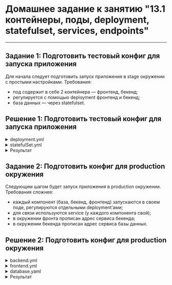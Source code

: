 # Домашнее задание к занятию "13.1 контейнеры, поды, deployment, statefulset, services, endpoints"

---
## Задание 1: Подготовить тестовый конфиг для запуска приложения

Для начала следует подготовить запуск приложения в stage окружении с простыми настройками. Требования:
* под содержит в себе 2 контейнера — фронтенд, бекенд;
* регулируется с помощью deployment фронтенд и бекенд;
* база данных — через statefulset.



## Решение 1: Подготовить тестовый конфиг для запуска приложения

<details><summary>deployment.yml</summary>

```
---
apiVersion: apps/v1
kind: Deployment
metadata:
  labels:
    app: apps
  name: apps
  namespace: default
spec:
  selector:
    matchLabels:
      app: apps
  replicas: 1
  template:
    metadata:
      labels:
        app: apps
    spec:
      containers:
      - image: panmonster/netorep:my_frontend
        imagePullPolicy: IfNotPresent
        name: backend
      - image: panmonster/netorep:my_backend
        imagePullPolicy: IfNotPresent
        name: frontend
```

</details>

 <details><summary>statefulSet.yml</summary>

```
---
apiVersion: apps/v1
kind: StatefulSet
metadata:
  labels:
    app: db
  name: db 
  namespace: default
spec:  
  selector:
    matchLabels:
      app: db
  serviceName: "db"
  replicas: 1
  template:
    metadata:
      labels:
        app: db
    spec:
      containers:
        - name: db
          image: postgres:13-alpine
          ports:
            - name: postgres
              containerPort: 5432
              protocol: TCP
          resources:
            requests:
              cpu: 100m
              memory: 256Mi
          env:
            - name: POSTGRES_USER
              value: postgres
            - name: POSTGRES_PASSWORD
              value: postgres
            - name: POSTGRES_DB
              value: news
```

</details>


<details><summary>Результат</summary>

```
vagrant@node1:~$ kubectl apply -f deployment.yml
deployment.apps/apps created
vagrant@node1:~$ kubectl apply -f statefulSet.yml
statefulset.apps/db created


vagrant@node1:~$ kubectl get pods
NAME                    READY   STATUS    RESTARTS   AGE
apps-755fc488c4-6qkjv   2/2     Running   0          69s
db-0                    1/1     Running   0          58s

vagrant@node1:~$ kubectl get StatefulSet
NAME   READY   AGE
db     1/1     2m10s

vagrant@node1:~$ kubectl get deploy
NAME   READY   UP-TO-DATE   AVAILABLE   AGE
apps   1/1     1            1           2m33s
vagrant@node1:~$
```

</details>

## Задание 2: Подготовить конфиг для production окружения

Следующим шагом будет запуск приложения в production окружении. Требования сложнее:
* каждый компонент (база, бекенд, фронтенд) запускаются в своем поде, регулируются отдельными deployment’ами;
* для связи используются service (у каждого компонента свой);
* в окружении фронта прописан адрес сервиса бекенда;
* в окружении бекенда прописан адрес сервиса базы данных.



## Решение 2: Подготовить конфиг для production окружения

<details><summary>backend.yml</summary>

```
---
apiVersion: apps/v1
kind: Deployment
metadata:
  labels:
    app: backend
  name: backend
  namespace: default
spec:
  selector:
    matchLabels:
      app: backend
  replicas: 1
  template:
    metadata:
      labels:
        app: backend
    spec:
      initContainers:
      - name: wait-for-db
        image: postgres:13-alpine
        command: [ "sh", "-c", "until pg_isready -h db -p 5432 -U postgres:postgres; do echo 'not started'; sleep 5; done" ]
      containers:
      - image: panmonster/netorep:my_backend
        imagePullPolicy: IfNotPresent
        name: backend
        env:
          - name: DATABASE_URL
            value: postgres://postgres:postgres@db:5432/news
---
apiVersion: v1
kind: Service
metadata:
  labels:
    app: backend
  name: backend
  namespace: default
spec:
  type: ClusterIP
  ports:
  - name: backend
    port: 9000
    protocol: TCP
    targetPort: 9000
  selector:
    app: backend
```

</details>

<details><summary>frontend.yml</summary>

```
---
apiVersion: apps/v1
kind: Deployment
metadata:
  labels:
    app: frontend
  name: frontend
  namespace: default
spec:
  selector:
    matchLabels:
      app: frontend
  replicas: 1
  template:
    metadata:
      labels:
        app: frontend
    spec:
      containers:
      - image: panmonster/netorep:my_frontend
        imagePullPolicy: IfNotPresent
        name: frontend
        env:
          - name: BASE_URL
            value: http://backend:9000
---
apiVersion: v1
kind: Service
metadata:
  labels:
    app: frontend
  name: frontend
  namespace: default
spec:
  type: ClusterIP
  ports:
  - name: frontend
    port: 80
    protocol: TCP
    targetPort: 80
  selector:
    app: frontend
```

</details>

<details><summary>database.yaml</summary>

```
---
apiVersion: apps/v1
kind: StatefulSet
metadata:
  labels:
    app: db
  name: db 
  namespace: default
spec:  
  selector:
    matchLabels:
      app: db
  serviceName: "db"
  replicas: 1
  template:
    metadata:
      labels:
        app: db
    spec:
      containers:
        - name: db
          image: postgres:13-alpine
          ports:
            - name: postgres
              containerPort: 5432
              protocol: TCP
          resources:
            requests:
              cpu: 100m
              memory: 256Mi
          env:
            - name: POSTGRES_USER
              value: postgres
            - name: POSTGRES_PASSWORD
              value: postgres
            - name: POSTGRES_DB
              value: news
---
apiVersion: v1
kind: Service
metadata:
  labels:
    app: db
  name: db
  namespace: default
spec:
  type: ClusterIP
  ports:
  - name: db
    port: 5432
    protocol: TCP
    targetPort: 5432
  selector:
    app: db
```

</details>

<details><summary>Результат</summary>

```
vagrant@node1:~$ kubectl apply -f backend.yml
deployment.apps/backend created
service/backend created
vagrant@node1:~$ kubectl apply -f frontend.yml
deployment.apps/frontend created
service/frontend created
vagrant@node1:~$ kubectl apply -f database.yaml
statefulset.apps/db created
service/db created


vagrant@node1:~$ kubectl get pods
NAME                       READY   STATUS    RESTARTS   AGE
backend-75d8c6445f-nphhw   1/1     Running   0          30s
db-0                       1/1     Running   0          8s
frontend-bfd54449d-dbsff   1/1     Running   0          18s

vagrant@node1:~$ kubectl get StatefulSet
NAME   READY   AGE
db     1/1     58s

vagrant@node1:~$ kubectl get deploy
NAME       READY   UP-TO-DATE   AVAILABLE   AGE
backend    1/1     1            1           99s
frontend   1/1     1            1           87s

vagrant@node1:~$ kubectl get service
NAME         TYPE        CLUSTER-IP      EXTERNAL-IP   PORT(S)    AGE
backend      ClusterIP   10.233.63.188   <none>        9000/TCP   113s
db           ClusterIP   10.233.39.184   <none>        5432/TCP   91s
frontend     ClusterIP   10.233.12.17    <none>        80/TCP     101s
kubernetes   ClusterIP   10.233.0.1      <none>        443/TCP    25h
```

</details>
